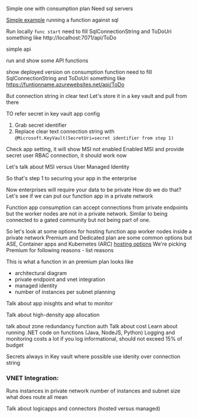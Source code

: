 

Simple one with consumption plan
Need sql servers

[Simple example](https://github.com/desinole/azure-sql-binding-func-dotnet-todo) running a function against sql

Run locally ```func start```
need to fill SqlConnectionString and ToDoUri something like http://localhost:7071/api/ToDo

simple api

run and show some API functions

show deployed version on consumption function
need to fill SqlConnectionString and ToDoUri something like https://funtionname.azurewebsites.net/api/ToDo

But connection string in clear text
Let's store it in a key vault and pull from there

TO refer secret in key vault app config
1. Grab secret identifier
2. Replace clear text connection string with ```@Microsoft.KeyVault(SecretUri=secret identifier from step 1)```

Check app setting, it will show MSI not enabled
Enabled MSI and provide secret user RBAC connection, it should work now

Let's talk about MSI versus User Managed Identity

So that's step 1 to securing your app in the enterprise

Now enterprises will require your data to be private
How do we do that? 
Let's see if we can put our function app in a private network

Function app consumption can accept connections from private endpoints but the worker nodes are not in a private network. 
Similar to being connected to a gated community but not being part of one.

So let's look at some options for hosting function app worker nodes inside a private network
Premium and Dedicated plan are some common options but ASE, Container apps and Kubernetes (ARC) [hosting options](https://learn.microsoft.com/en-us/azure/azure-functions/functions-scale)
We're picking Premium for following reasons - list reasons

This is what a function in an premium plan looks like 
- architectural diagram
- private endpoint and vnet integration
- managed identity
- number of instances per subnet planning

Talk about app inisghts and what to monitor

Talk about high-density app allocation

talk about zone redundancy
function auth
Talk about cost
Learn about running .NET code on functions (Java, NodeJS, Python)
Logging and monitoring costs a lot if you log informational, should not exceed 15% of budget

Secrets always in Key vault
where possible use idenity over connection string


### VNET Integration:
Runs instances in private network
number of instances and subnet size
what does route all mean





Talk about logicapps and connectors (hosted versus managed)

